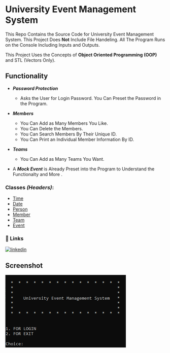 
# University Event Management System

This Repo Contains the Source Code for University Event Management System.
This Project Does **Not** Include File Handeling. All The Program Runs on the Console
Including Inputs and Outputs.

This Project Uses the Concepts of **Object Oriented Programming (OOP)** and STL
(Vectors Only).

## Functionality
- ***Password Protection***
    - Asks the User for Login Password. You Can Preset the Password in the Program.
- ***Members***
    - You Can Add as Many Members You Like.
    - You Can Delete the Members.
    - You Can Search Members By Their Unique ID.
    - You Can Print an Individual Member Information By ID.
- ***Teams***
    - You Can Add as Many Teams You Want.

- A ***Mock Event*** is Already Preset into the Program to Understand the
    Functionalty and More .


### Classes *(Headers)*:
- [Time](https://github.com/sallar-ba/Event-Management-System/blob/main/University-Event-Management-System/Time.h)
- [Date](https://github.com/sallar-ba/Event-Management-System/blob/main/University-Event-Management-System/Date.h)
- [Person](https://github.com/sallar-ba/Event-Management-System/blob/main/University-Event-Management-System/Person.h)
- [Member](https://github.com/sallar-ba/Event-Management-System/blob/main/University-Event-Management-System/Member.h)
- [Team](https://github.com/sallar-ba/Event-Management-System/blob/main/University-Event-Management-System/Team.h)
- [Event](https://github.com/sallar-ba/Event-Management-System/blob/main/University-Event-Management-System/Event.h)


### 🔗 Links
[![linkedin](https://img.shields.io/badge/linkedin-0A66C2?style=for-the-badge&logo=linkedin&logoColor=white)](https://www.linkedin.com/in/sallar-ba/)


## Screenshot
![Login](https://github.com/sallar-ba/Event-Management-System/blob/main/University-Event-Management-System/assets/Login_Start.PNG)
